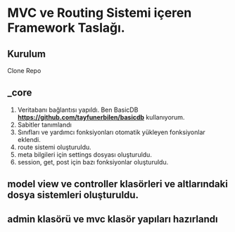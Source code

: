 # MVC ve Routing Sistemi içeren Framework Taslağı.

## Kurulum
  Clone Repo

## _core 
1. Veritabanı bağlantısı yapıldı. Ben BasicDB **https://github.com/tayfunerbilen/basicdb** kullanıyorum.
1. Sabitler tanımlandı
1. Sınıfları ve yardımcı fonksiyonları otomatik yükleyen fonksiyonlar eklendi.
1. route sistemi oluşturuldu.
1. meta bilgileri için settings dosyası oluşturuldu.
1. session, get, post için bazı fonksiyonlar oluşturuldu.

## model view ve controller klasörleri ve altlarındaki dosya sistemleri oluşturuldu.

## admin klasörü ve mvc klasör yapıları hazırlandı
 
